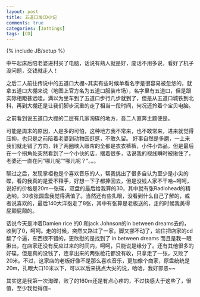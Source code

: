 ```yaml
---
layout: post
title: 五道口淘CD小记
comments: true
categories: [Jottings]
tags: [CD]
---
```

{% include JB/setup %}

中午起床后陪老婆进村买了电脑，话说有熟人就是好，废话不用多说，看好了机子没问题，交钱就走人！

之后二人前往传说中的五道口大棚~其实有些时候单看名字是很容易被忽悠的，就拿五道口大棚来说（地图上官方名为五道口服装市场），名字里有五道口，但是跟实际相距甚远哇。满以为坐车到了五道口步行几步就到了，但是从五道口城铁到北科，再到大棚还是让我们脚步沉重的走了相当一段时间，何况还拎着个宝贝电脑。

之前看到说五道口大棚的二层有几家淘碟的地方，吾二人直奔主题便是。

可能是周末的原因，人是多的可怕，这种地方我不常来，也不敢常来，进来就觉得压抑，也只是之前陪着老婆到动物园逛逛，不敢久留。
好事自然是多磨，一上来我们就走错了方向，转了两圈映入眼帘的全都是衣衣裤裤，小件小饰品，但是最后在一个拐角处突然看到了一个小伙的店，摆着很多，话说我的视线瞬时被揪住了，老婆还一直在问“哪儿呢”“哪儿呢？”。。。

聊过之后，发现掌柜也是个喜欢音乐的人，帮我挑出了很多自认为至少是小尖的碟，看的我真的是爱不释手，好想一下子都捧回去，但是没钱人家不干哈~呵呵，说好的价格是20m一张碟，双盘的最后给我算的30，其中就有张Radiohead的精选哟，30收张圆盘我觉得满值了。当然还有些扎眼，没看到什么自己了解的，或者说喜欢的，最后140大洋抱走了8张，其中有张算是老板送的，走的时候我美得屁颠屁颠的。

话说今天是冲着Damien rice 的0 和jack Johnson的in between dreams去的，收到了0，呵呵。走的时候，突然又路过了一家，脚又挪不动了，站住把店家的cd翻了个遍，东西很不错的，更欣慰的是找到了 in between dreams 而且是我一眼揪出，在店家还没有反应过来的时间内，呵呵，只能说是缘分了。还有其他很多的好碟，但是真的没钱了，连拿出来的两张枪花都没有收，只拿走了一张，又败了20米。不过，这家店的老板好像不是那么喜欢音乐，更加像个商家，原盘统统是20m，扎眼大口10米以下，可以以后来挑点大尖的说，哈哈，我好邪恶~~

其实这是我第一次淘碟，败了的160m还是有点心疼的，不过快感大于这些了，很值，至少我觉得值~
